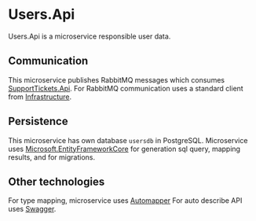 # Users.Api

Users.Api is a microservice responsible user data.

## Communication

This microservice publishes RabbitMQ messages which consumes [SupportTickets.Api](../SupportTickets.Api/README.md).
For RabbitMQ communication uses a standard client from [Infrastructure](../Infrastructure/README.md).

## Persistence

This microservice has own database `usersdb` in PostgreSQL.
Microservice uses [Microsoft.EntityFrameworkCore](https://github.com/dotnet/efcore) for generation sql query, mapping
results, and for migrations.

## Other technologies

For type mapping, microservice uses [Automapper](https://github.com/AutoMapper/AutoMapper)
For auto describe API uses [Swagger](https://github.com/domaindrivendev/Swashbuckle.AspNetCore).